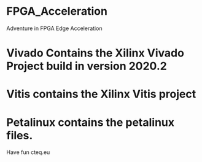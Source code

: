 # FPGA_Acceleration
 Adventure in FPGA Edge Acceleration

# Vivado Contains the Xilinx Vivado Project build in version 2020.2
# Vitis contains the Xilinx Vitis project
# Petalinux contains the petalinux files.

Have fun
cteq.eu
